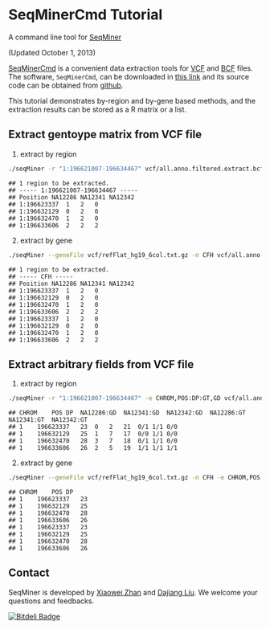 SeqMinerCmd Tutorial
========================================================
A command line tool for [SeqMiner][SeqMiner_link]

(Updated October 1, 2013)

[SeqMinerCmd][SeqMinerCmd_link] is a convenient data extraction tools for [VCF][VCF_Format_link] and [BCF][BCF_Format_link] files. The software, `SeqMinerCmd`, can be downloaded in [this link][SeqMinerCmd_zip_link] and its source code can be obtained from [github][SeqMinerCmd_link].

This tutorial demonstrates by-region and by-gene based methods, and the extraction results can be stored as a R matrix or a list. 

Extract gentoype matrix from VCF file
--------------------------------------

1. extract by region

```bash
./seqMiner -r "1:196621007-196634467" vcf/all.anno.filtered.extract.bcf.gz
```

```
## 1 region to be extracted.
## ----- 1:196621007-196634467 -----
## Position	NA12286	NA12341	NA12342
## 1:196623337	1	2	0
## 1:196632129	0	2	0
## 1:196632470	1	2	0
## 1:196633606	2	2	2
```

2. extract by gene

```bash
./seqMiner --geneFile vcf/refFlat_hg19_6col.txt.gz -n CFH vcf/all.anno.filtered.extract.vcf.gz
```

```
## 1 region to be extracted.
## ----- CFH -----
## Position	NA12286	NA12341	NA12342
## 1:196623337	1	2	0
## 1:196632129	0	2	0
## 1:196632470	1	2	0
## 1:196633606	2	2	2
## 1:196623337	1	2	0
## 1:196632129	0	2	0
## 1:196632470	1	2	0
## 1:196633606	2	2	2
```


Extract arbitrary fields from VCF file
--------------------------------------

1. extract by region

```bash
./seqMiner -r "1:196621007-196634467" -e CHROM,POS:DP:GT,GD vcf/all.anno.filtered.extract.vcf.gz
```

```
## CHROM	POS	DP	NA12286:GD	NA12341:GD	NA12342:GD	NA12286:GT	NA12341:GT	NA12342:GT
## 1	196623337	23	0	2	21	0/1	1/1	0/0
## 1	196632129	25	1	7	17	0/0	1/1	0/0
## 1	196632470	28	3	7	18	0/1	1/1	0/0
## 1	196633606	26	2	5	19	1/1	1/1	1/1
```

2. extract by gene

```bash
./seqMiner --geneFile vcf/refFlat_hg19_6col.txt.gz -n CFH -e CHROM,POS:DP vcf/all.anno.filtered.extract.vcf.gz
```

```
## CHROM	POS	DP
## 1	196623337	23
## 1	196632129	25
## 1	196632470	28
## 1	196633606	26
## 1	196623337	23
## 1	196632129	25
## 1	196632470	28
## 1	196633606	26
```


Contact
-------

SeqMiner is developed by [Xiaowei Zhan][zhanxw_link] and [Dajiang Liu][dajiang_link].
We welcome your questions and feedbacks.

[SeqMiner_link]: http://cran.r-project.org/web/packages/seqminer/index.html
[Vcf2geno_link]: http://cran.r-project.org/web/packages/vcf2geno/index.html
[VCF_Format_link]: http://www.1000genomes.org/wiki/Analysis/Variant%20Call%20Format/vcf-variant-call-format-version-41
[BCF_Format_link]: http://www.1000genomes.org/wiki/analysis/variant-call-format/bcf-binary-vcf-version-2
[Anno_link]: https://github.com/zhanxw/anno
[TabAnno_link]: https://github.com/zhanxw/anno
[TASER_link]: http://zhanxw.com/taser/
[Tabix_link]: http://sourceforge.net/projects/samtools/files/tabix/
[zhanxw_link]: mailto:zhanxw@gmail.com
[dajiang_link]: mailto:dajiang.liu@gmail.com
[1kg_link]: http://www.1000genomes.org/
[1kg_population_link]: ftp://ftp.1000genomes.ebi.ac.uk/vol1/ftp/technical/working/20111108_samples_pedigree/20111108_1000genomes_samples.xls
[SKAT_link]: http://www.hsph.harvard.edu/skat/
[SeqMinerCmd_link]: https://github.com/zhanxw/SeqMinerCmd
[SeqMinerCmd_zip_link]: https://github.com/zhanxw/SeqMinerCmd/archive/master.zip


[![Bitdeli Badge](https://d2weczhvl823v0.cloudfront.net/zhanxw/seqminercmd/trend.png)](https://bitdeli.com/free "Bitdeli Badge")

